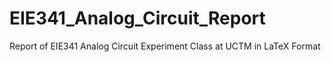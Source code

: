 # EIE341_Analog_Circuit_Report
Report of EIE341 Analog Circuit Experiment Class at UCTM in LaTeX Format
